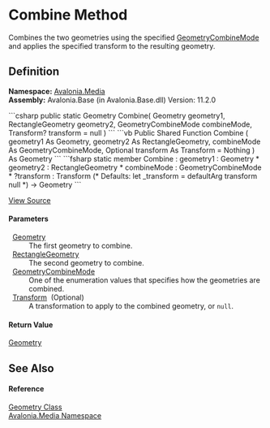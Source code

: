 # Combine Method


Combines the two geometries using the specified <a href="T_Avalonia_Media_GeometryCombineMode">GeometryCombineMode</a> and applies the specified transform to the resulting geometry.



## Definition
**Namespace:** <a href="N_Avalonia_Media">Avalonia.Media</a>  
**Assembly:** Avalonia.Base (in Avalonia.Base.dll) Version: 11.2.0

<Tabs groupId="api-code-preview">
<TabItem value="csharp" label="C#">
```csharp
public static Geometry Combine(
	Geometry geometry1,
	RectangleGeometry geometry2,
	GeometryCombineMode combineMode,
	Transform? transform = null
)
```
</TabItem>
<TabItem value="vb" label="VB">
```vb
Public Shared Function Combine ( 
	geometry1 As Geometry,
	geometry2 As RectangleGeometry,
	combineMode As GeometryCombineMode,
	Optional transform As Transform = Nothing
) As Geometry
```
</TabItem>
<TabItem value="fsharp" label="F#">
```fsharp
static member Combine : 
        geometry1 : Geometry * 
        geometry2 : RectangleGeometry * 
        combineMode : GeometryCombineMode * 
        ?transform : Transform 
(* Defaults:
        let _transform = defaultArg transform null
*)
-> Geometry 
```
</TabItem>
</Tabs>



<a href="https://github.com/AvaloniaUI/Avalonia/tree/master/src/Avalonia.Base/Media/Geometry.cs#L236" title="View the source code">View Source</a>



#### Parameters
<dl><dt>  <a href="T_Avalonia_Media_Geometry">Geometry</a></dt><dd>The first geometry to combine.</dd><dt>  <a href="T_Avalonia_Media_RectangleGeometry">RectangleGeometry</a></dt><dd>The second geometry to combine.</dd><dt>  <a href="T_Avalonia_Media_GeometryCombineMode">GeometryCombineMode</a></dt><dd>One of the enumeration values that specifies how the geometries are combined.</dd><dt>  <a href="T_Avalonia_Media_Transform">Transform</a>  (Optional)</dt><dd>A transformation to apply to the combined geometry, or <code>null</code>.</dd></dl>

#### Return Value
<a href="T_Avalonia_Media_Geometry">Geometry</a>  


## See Also


#### Reference
<a href="T_Avalonia_Media_Geometry">Geometry Class</a>  
<a href="N_Avalonia_Media">Avalonia.Media Namespace</a>  
